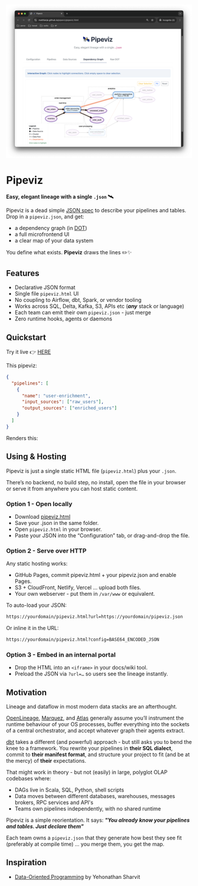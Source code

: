 <p align="center">
  <img src="pix/pipeviz.png" width="700">
</p>

# Pipeviz
**Easy, elegant lineage with a single `.json` 🛰️**

Pipeviz is a dead simple [JSON spec](spec.md) to describe your pipelines and tables. Drop in a `pipeviz.json`, and get:

- a dependency graph (in [DOT](https://graphviz.org/doc/info/lang.html))
- a full microfrontend UI
- a clear map of your data system

You define what exists. **Pipeviz** draws the lines ✏️✨


## Features
- Declarative JSON format
- Single file `pipeviz.html` UI
- No coupling to Airflow, dbt, Spark, or vendor tooling
- Works across SQL, Delta, Kafka, S3, APIs etc (**_any_** stack or language)
- Each team can emit their own `pipeviz.json` - just merge
- Zero runtime hooks, agents or daemons

## Quickstart
Try it live 👉 [HERE](https://mattlianje.github.io/pipeviz/pipeviz.html)

This pipeviz:
```json
{
  "pipelines": [
    {
      "name": "user-enrichment",
      "input_sources": ["raw_users"],
      "output_sources": ["enriched_users"]
    }
  ]
}
```
Renders this:

## Using & Hosting
Pipeviz is just a single static HTML file (`pipeviz.html`) plus your `.json`.

There’s no backend, no build step, no install, open the file in your browser or serve it from anywhere you can host static content.

### Option 1 - Open locally
- Download [pipeviz.html](https://github.com/mattlianje/pipeviz/blob/master/pipeviz.html)
- Save your .json in the same folder.
- Open `pipeviz.html` in your browser.
- Paste your JSON into the “Configuration” tab, or drag-and-drop the file.

### Option 2 - Serve over HTTP
Any static hosting works:
- GitHub Pages, commit pipeviz.html + your pipeviz.json and enable Pages.
- S3 + CloudFront, Netlify, Vercel ... upload both files.
- Your own webserver - put them in `/var/www` or equivalent.

To auto-load your JSON:

```bash
https://yourdomain/pipeviz.html?url=https://yourdomain/pipeviz.json
```
Or inline it in the URL:

```bash
https://yourdomain/pipeviz.html?config=BASE64_ENCODED_JSON
```

### Option 3 - Embed in an internal portal
- Drop the HTML into an `<iframe>` in your docs/wiki tool.
- Preload the JSON via `?url=…` so users see the lineage instantly.

## Motivation
Lineage and dataflow in most modern data stacks are an afterthought.

[OpenLineage](https://openlineage.io/), [Marquez](https://marquezproject.ai/), and [Atlas](https://atlas.apache.org/#/) generally assume you’ll instrument the runtime behaviour of your OS processes, buffer everything into the sockets of a central orchestrator, and accept whatever graph their agents extract.

[dbt](https://www.getdbt.com/) takes a different (and powerful) approach - but still asks you to bend the knee to a framework.
You rewrite your pipelines in **their SQL dialect**, commit to **their manifest format**, and structure your project to fit (and be at the mercy) of **their** expectations.

That might work in theory - but not (easily) in large, polyglot OLAP codebases where:
- DAGs live in Scala, SQL, Python, shell scripts
- Data moves between different databases, warehouses, messages brokers, RPC services and API's
- Teams own pipelines independently, with no shared runtime

Pipeviz is a simple reorientation. It says: **_"You already know your pipelines and tables. Just declare them"_**

Each team owns a `pipeviz.json` that they generate how best they see fit (preferably at compile time) ... you merge them, you get the map.

## Inspiration
- [Data-Oriented Programming](https://www.manning.com/books/data-oriented-programming) by Yehonathan Sharvit
